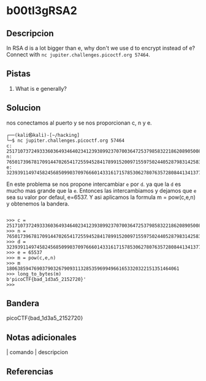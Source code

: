 
# b00tl3gRSA2

## Descripcion
In RSA d is a lot bigger than e, why don't we use d to encrypt instead of e? Connect with `nc jupiter.challenges.picoctf.org 57464`.
## Pistas
1. What is e generally?
## Solucion
nos conectamos al puerto y se nos proporcionan c, n y e. 
```bas()
┌──(kali㉿kali)-[~/hacking]
└─$ nc jupiter.challenges.picoctf.org 57464
c: 25171073724933360364934640234123938992370700364725379858322186208905008166597489565047045193962451375492859010781315740592976330708170677912175877057351440380414692870158860966160617311170247837394513069860284256545207005371673390909566346331963519370101910874589053574054161683172660673560327495180905788882
n: 76501739678170914470265417255945284178991520097155975024405287983142583871147992313828107518965473903589004163157243879792983651591168357578280202180772244883843504377747237352542163877685075082098990120057458458798415143000859057766204204747630789971091555006622949503426621922228505178415700567929805659183
e: 32393911497458245685099037097666014331617157853062780763572808441341377313704135598227624269631061328692165563449298486475351165224323864246988020365878970237826082824927156624209832547362147218277122309245336577121561781841882140990046262764414512954027735566191988422172659079301101943238976766096260276353

```
En este problema se nos propone intercambiar `e` por `d`. ya que la `d` es mucho mas grande que la `e`. 
Entonces las intercambiamos y dejamos que `e` sea su valor por defaul, e=6537. Y asi aplicamos la formula m = pow(c,e,n) y  obtenemos la bandera.
```bash()

>>> c = 25171073724933360364934640234123938992370700364725379858322186208905008166597489565047045193962451375492859010781315740592976330708170677912175877057351440380414692870158860966160617311170247837394513069860284256545207005371673390909566346331963519370101910874589053574054161683172660673560327495180905788882
>>> n = 76501739678170914470265417255945284178991520097155975024405287983142583871147992313828107518965473903589004163157243879792983651591168357578280202180772244883843504377747237352542163877685075082098990120057458458798415143000859057766204204747630789971091555006622949503426621922228505178415700567929805659183
>>> d = 32393911497458245685099037097666014331617157853062780763572808441341377313704135598227624269631061328692165563449298486475351165224323864246988020365878970237826082824927156624209832547362147218277122309245336577121561781841882140990046262764414512954027735566191988422172659079301101943238976766096260276353
>>> e = 65537
>>> m = pow(c,e,n)
>>> m
180638594769037903267909311328535969949661653320322151351464061
>>> long_to_bytes(m)
b'picoCTF{bad_1d3a5_2152720}'
>>> 

```

## Bandera

picoCTF{bad_1d3a5_2152720}

## Notas adicionales

| comando | descripcion

## Referencias
